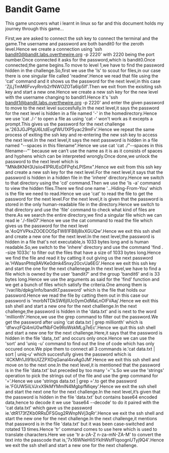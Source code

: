 # Bandit Game
This game uncovers what i learnt in linux so far and this document holds my journey through this game...      

First,we are asked to connect the ssh key to connect the terminal and the game.The username and password are both bandit0 for the zeroth level.Hence we create a connection using 'ssh bandit0@bandit.labs.overthewire.org -p 2220' with 2220 being the port number.Once connected it asks for the password,which is bandit0.Once connected,the game begins.To move to level 1,we have to find the password hidden in the challenge.So,first we use the 'ls' to scout for files,in our case there is one singular file called 'readme'.Hence we read that file using the 'cat' command and it shows us the password for the next level,in this case 'ZjLjTmM6FvvyRnrb2rfNWOZOTa6ip5If'.Then we exit from the exisiting ssh key and start a new one.Hence we create a new ssh key for the new level with the username changing to bandit1.Hence it's 'ssh bandit1@bandit.labs.overthewire.org -p 2220' and enter the given password to move to the next level succesfully.In the next level,it says the password for the next level is hidden in a file named '-' in the homedirectory.Hence we use 'cat ./-' to open a file as using 'cat -' won't work as it excepts a prompt.This gives us the password for the next challenge ie.'263JGJPfgU6LtdEvgfWU1XP5yac29mFx'.Hence we repeat the same process of exiting the ssh key and re-entering the new ssh key to access the next level.In the next level,it says the next password is hidden in a file named "--spaces in this filename".Hence we use cat 'cat ./"--spaces in this filename--"' because we can’t use the name as it is as it consists of spaces and hyphens which can be interpreted wrongly.Once done,we unlock the password to the next level which is "MNk8KNH3Usiio41PRUEoDFPqfxLPlSmx".Hence we exit from this ssh key and create a new ssh key for the next level.For the next level,it says that the password is hidden in a hidden file in the 'inhere' directory.Hence we switch to that directory using the 'cd' command.Then we use the 'ls -a' command to view the hidden files.There we find one name '...Hiding-From-You' which is the file we need to read.Hence we use 'cat' to read the file to get the password for the next level.For the next level,it is given that the password is stored in the only human-readable file in the directory.Hence we switch to that directory and use the 'file' command to check what kind of files are there.As we search the entire directory,we find a singular file which we can read ie './-file07'.Hence we use the cat command to read the file which gives us the password for the next level ie.'4oQYVPkxZOOEOO5pTW81FB8j8lxXGUQw'.Hence we exit this ssh shell and create a new one for the next level.In the next level,the password is hidden in a file that's not executable,is 1033 bytes long and is human readable.So,we switch to the 'inhere' directory and use the command 'find . -size 1033c' to filter out the files that have a size of 1033 bytes long.Hence we find the file and read it by catting it out giving us the next password ie.'HWasnPhtq9AVKe0dmk45nxy20cvUa6EG'.Hence we exit this ssh key and start the one for the next challenege.In the next level,we have to find a file which is owned by the user 'bandit7' and the group 'bandit6' and is 33 bytes long.Hence we use the arguments as said for the 'find' function and we get a bunch of files which satisfy the criteria.One among them is '/var/lib/dpkg/info/bandit7.password' which is the file that holds our password.Hence we read the file by catting them out in this case our password is 'morbNTDkSW6jIlUc0ymOdMaLnOlFVAaj'.Hence we exit this ssh shell and start a new one for the next challlenge.In the next challenge,the password is hidden in the 'data.txt' and is next to the word 'millionth'.Hence,we use the grep command to filter out the password.We get the password after using 'cat data.txt | grep millionth' which is 'dfwvzFQi4mU0wfNbFOe9RoWskMLg7eEc'.Hence we quit this ssh shell and start a new one for the next challenge.Here,it says that the password is hidden in the file 'data,.txt' and occurs only once.Hence we can use the 'sort' and 'uniq -u' command to find out the line of code which has only occured once.We pipe them to connect all 3 commands ie.'cat data.txt | sort | uniq-u' which succesfully gives the password which is '4CKMh1JI91bUIZZPXDqGanal4xvAg0JM'.Hence we exit this ssh shell and move on to the next one.In the next level,it is mentioned that the password is in the file 'data.txt' but preceded by too many '=''s.So we use the 'strings' operation to pick the strings out of the file and use the grep command for '='.Hence we use 'strings data.txt | grep ='.to get the password ie.'FGUW5ilLVJrxX9kMYMmlN4MgbpfMiqey'.Hence we exit the ssh shell and start the next one for the next challenge.In the next level,it’s given that the password is hidden in the file 'data.txt' but contains base64 encoded data,hence to decode it we use 'base64 --decode' to do it paired with the 'cat data.txt' which gave us the password ie.'dtR173fZKb0RRsDFSGsg2RWnpNVj3qRr'.Hence we exit the ssh shell and start the new one for the next challenge.In the next challenge,it mentions that password is in the file 'data.txt' but it was been case-switched and rotated 13 times.Hence 'tr' command comes to use here which is used to translate characters.Here we use 'tr a-zA-Z n-za-mN-ZA-M' to convert the text into the passcode that is,'7x16WNeHIi5YkIhWsfFIqoognUTyj9Q4'.Hence we exit the ssh shell and start a new one for the next challenge.      


